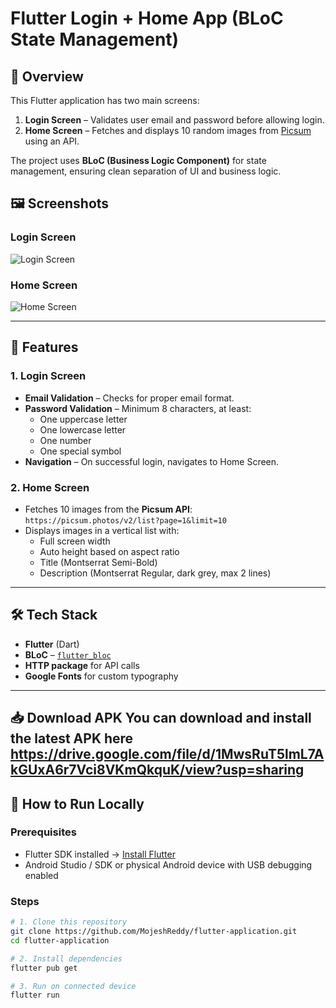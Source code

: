 # Flutter Login + Home App (BLoC State Management)

## 📱 Overview
This Flutter application has two main screens:
1. **Login Screen** – Validates user email and password before allowing login.
2. **Home Screen** – Fetches and displays 10 random images from [Picsum](https://picsum.photos/) using an API.

The project uses **BLoC (Business Logic Component)** for state management, ensuring clean separation of UI and business logic.

## 🖼 Screenshots

### Login Screen
![Login Screen]([https://github.com/MojeshReddy/flutter-application/blob/main/images/1000150548.png])

### Home Screen
![Home Screen]([https://github.com/MojeshReddy/flutter-application/blob/main/images/1000150548.png])



---

## 🎯 Features

### 1. Login Screen
- **Email Validation** – Checks for proper email format.
- **Password Validation** – Minimum 8 characters, at least:
  - One uppercase letter
  - One lowercase letter
  - One number
  - One special symbol
- **Navigation** – On successful login, navigates to Home Screen.

### 2. Home Screen
- Fetches 10 images from the **Picsum API**:  
  `https://picsum.photos/v2/list?page=1&limit=10`
- Displays images in a vertical list with:
  - Full screen width
  - Auto height based on aspect ratio
  - Title (Montserrat Semi-Bold)
  - Description (Montserrat Regular, dark grey, max 2 lines)

---

## 🛠 Tech Stack
- **Flutter** (Dart)
- **BLoC** – [`flutter_bloc`](https://pub.dev/packages/flutter_bloc)
- **HTTP package** for API calls
- **Google Fonts** for custom typography

---
📥 Download APK
You can download and install the latest APK here
https://drive.google.com/file/d/1MwsRuT5lmL7AkGUxA6r7Vci8VKmQkquK/view?usp=sharing
---

## 🚀 How to Run Locally

### Prerequisites
- Flutter SDK installed → [Install Flutter](https://flutter.dev/docs/get-started/install)
- Android Studio / SDK or physical Android device with USB debugging enabled

### Steps
```bash
# 1. Clone this repository
git clone https://github.com/MojeshReddy/flutter-application.git
cd flutter-application

# 2. Install dependencies
flutter pub get

# 3. Run on connected device
flutter run
